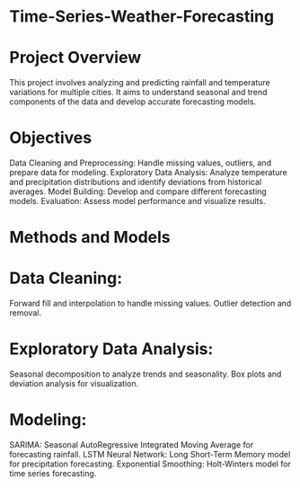 # Time-Series-Weather-Forecasting

# Project Overview
This project involves analyzing and predicting rainfall and temperature variations for multiple cities. It aims to understand seasonal and trend components of the data and develop accurate forecasting models.

# Objectives
Data Cleaning and Preprocessing: Handle missing values, outliers, and prepare data for modeling.
Exploratory Data Analysis: Analyze temperature and precipitation distributions and identify deviations from historical averages.
Model Building: Develop and compare different forecasting models.
Evaluation: Assess model performance and visualize results.

# Methods and Models

# Data Cleaning:
Forward fill and interpolation to handle missing values.
Outlier detection and removal.

# Exploratory Data Analysis:
Seasonal decomposition to analyze trends and seasonality.
Box plots and deviation analysis for visualization.

# Modeling:
SARIMA: Seasonal AutoRegressive Integrated Moving Average for forecasting rainfall.
LSTM Neural Network: Long Short-Term Memory model for precipitation forecasting.
Exponential Smoothing: Holt-Winters model for time series forecasting.    
